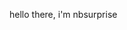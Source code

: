 hello there, i'm nbsurprise

<!---
NBSurprise/NBSurprise is a ✨ special ✨ repository because its `README.md` (this file) appears on your GitHub profile.
You can click the Preview link to take a look at your changes.
--->
